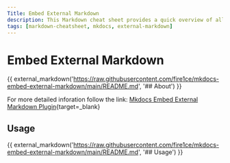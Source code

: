```yaml
---
Title: Embed External Markdown
description: This Markdown cheat sheet provides a quick overview of all the Markdown syntax elements for includes embedded external makrdown from
tags: [markdown-cheatsheet, mkdocs, external-markdown]
---
```


# Embed External Markdown

{{ external_markdown('https://raw.githubusercontent.com/fire1ce/mkdocs-embed-external-markdown/main/README.md', '## About') }}

For more detailed inforation follow the link: [Mkdocs Embed External Markdown Plugin][mkdocs-embed-external-markdown]{target=\_blank}

[mkdocs-embed-external-markdown]: https://github.com/fire1ce/mkdocs-embed-external-markdown

## Usage

{{ external_markdown('https://raw.githubusercontent.com/fire1ce/mkdocs-embed-external-markdown/main/README.md', '## Usage') }}

<!-- appendices -->

<!-- end appendices -->
